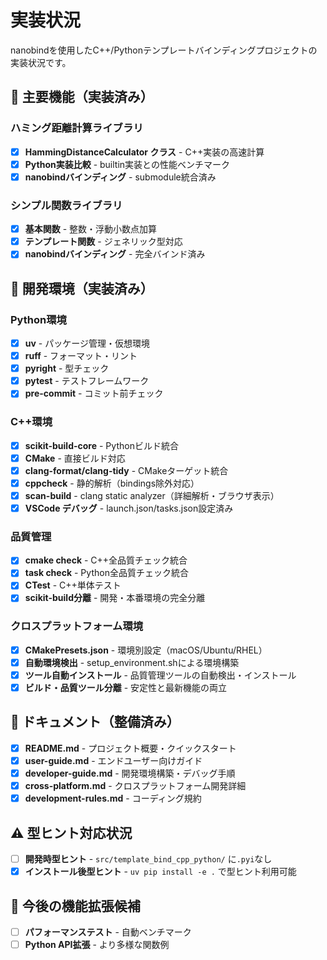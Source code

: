 # 実装状況

nanobindを使用したC++/Pythonテンプレートバインディングプロジェクトの実装状況です。

## 🎯 主要機能（実装済み）

### ハミング距離計算ライブラリ

- [x] **HammingDistanceCalculator クラス** - C++実装の高速計算
- [x] **Python実装比較** - builtin実装との性能ベンチマーク
- [x] **nanobindバインディング** - submodule統合済み

### シンプル関数ライブラリ  

- [x] **基本関数** - 整数・浮動小数点加算
- [x] **テンプレート関数** - ジェネリック型対応
- [x] **nanobindバインディング** - 完全バインド済み

## 🔧 開発環境（実装済み）

### Python環境

- [x] **uv** - パッケージ管理・仮想環境
- [x] **ruff** - フォーマット・リント
- [x] **pyright** - 型チェック  
- [x] **pytest** - テストフレームワーク
- [x] **pre-commit** - コミット前チェック

### C++環境

- [x] **scikit-build-core** - Pythonビルド統合
- [x] **CMake** - 直接ビルド対応
- [x] **clang-format/clang-tidy** - CMakeターゲット統合
- [x] **cppcheck** - 静的解析（bindings除外対応）
- [x] **scan-build** - clang static analyzer（詳細解析・ブラウザ表示）
- [x] **VSCode デバッグ** - launch.json/tasks.json設定済み

### 品質管理

- [x] **cmake check** - C++全品質チェック統合
- [x] **task check** - Python全品質チェック統合
- [x] **CTest** - C++単体テスト
- [x] **scikit-build分離** - 開発・本番環境の完全分離

### クロスプラットフォーム環境

- [x] **CMakePresets.json** - 環境別設定（macOS/Ubuntu/RHEL）
- [x] **自動環境検出** - setup_environment.shによる環境構築
- [x] **ツール自動インストール** - 品質管理ツールの自動検出・インストール
- [x] **ビルド・品質ツール分離** - 安定性と最新機能の両立

## 📝 ドキュメント（整備済み）

- [x] **README.md** - プロジェクト概要・クイックスタート
- [x] **user-guide.md** - エンドユーザー向けガイド  
- [x] **developer-guide.md** - 開発環境構築・デバッグ手順
- [x] **cross-platform.md** - クロスプラットフォーム開発詳細
- [x] **development-rules.md** - コーディング規約

## ⚠️ 型ヒント対応状況

- [ ] **開発時型ヒント** - `src/template_bind_cpp_python/` に`.pyi`なし
- [x] **インストール後型ヒント** - `uv pip install -e .` で型ヒント利用可能

## 🚀 今後の機能拡張候補

- [ ] **パフォーマンステスト** - 自動ベンチマーク  
- [ ] **Python API拡張** - より多様な関数例
